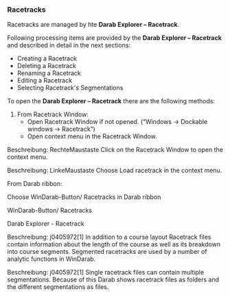 ### Racetracks
Racetracks are managed by hte **Darab Explorer – Racetrack**.
 
Following processing items are provided by the **Darab Explorer – Racetrack** and described in detail in the next sections:

* Creating a Racetrack
* Deleting a Racetrack
* Renaming a Racetrack
* Editing a Racetrack
* Selecting Racetrack's Segmentations

To open the **Darab Explorer – Racetrack** there are the following methods:
 
1. From Racetrack Window:
    * Open Racetrack Window if not opened. (“Windows &rarr; Dockable windows &rarr; Racetrack”)
    * Open context menu in the Racetrack Window.

Beschreibung: RechteMaustaste
 Click on the Racetrack Window to open the context menu.


 
Beschreibung: LinkeMaustaste
 Choose Load racetrack in the context menu.
 

 

 

From Darab ribbon:
 
Choose WinDarab-Button/ Racetracks in Darab ribbon

WinDarab-Button/ Racetracks 
 
 

 

 

Darab Explorer - Racetrack
 
 

 

Beschreibung: j0405972[1]
 In addition to a course layout Racetrack files contain information about the length of the course as well as its breakdown into course segments. Segmented racetracks are used by a number of analytic functions in WinDarab.
 
Beschreibung: j0405972[1]
 Single racetrack files can contain multiple segmentations. Because of this Darab shows racetrack files as folders and the different segmentations as files.
 
